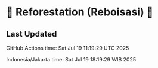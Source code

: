 
# 🌳 Reforestation (Reboisasi) 🌲

## Last Updated

GitHub Actions time: Sat Jul 19 11:19:29 UTC 2025

Indonesia/Jakarta time: Sat Jul 19 18:19:29 WIB 2025
